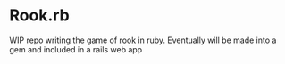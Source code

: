 # Rook.rb

WIP repo writing the game of [rook](https://fgbradleys.com/rules/Rook.pdf) in ruby. Eventually will be made into a gem and included in a rails web app

